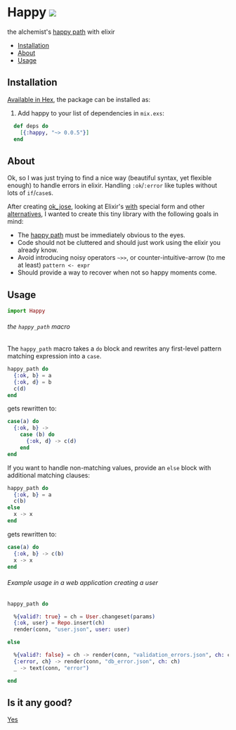 # Happy <a href="https://travis-ci.org/vic/happy"><img src="https://travis-ci.org/vic/happy.svg"></a>

the alchemist's [happy path](https://en.wikipedia.org/wiki/Happy_path) with elixir

- [Installation](#installation)
- [About](#about)
- [Usage](#usage)

## Installation

[Available in Hex](https://hex.pm/packages/happy), the package can be installed as:

  1. Add happy to your list of dependencies in `mix.exs`:

```elixir
  def deps do
    [{:happy, "~> 0.0.5"}]
  end
```

## About

Ok, so I was just trying to find a nice way (beautiful syntax, yet flexible enough) to handle
errors in elixir. Handling `:ok`/`:error` like tuples without lots of `if`/`case`s.

After creating [ok_jose](https://github.com/vic/ok_jose), looking at Elixir's [with](http://elixir-lang.org/docs/stable/elixir/Kernel.SpecialForms.html#with/1) special form and other
[alternatives](https://github.com/ruby2elixir/plumber_girl), I wanted to create this tiny library with the
following goals in mind:

- The [happy path](https://en.wikipedia.org/wiki/Happy_path) must be immediately obvious to the eyes.
- Code should not be cluttered and should just work using the elixir you already know.
- Avoid introducing noisy operators `~>>`, or counter-intuitive-arrow (to me at least) `pattern <- expr`
- Should provide a way to recover when not so happy moments come.

## Usage

```elixir
import Happy
```

###### the `happy_path` macro

The `happy_path` macro takes a `do` block and rewrites any first-level pattern matching expression into a `case`.

```elixir
happy_path do
  {:ok, b} = a
  {:ok, d} = b
  c(d)
end
```

gets rewritten to:

```elixir
case(a) do
  {:ok, b} ->
    case (b) do
      {:ok, d} -> c(d)
    end
end
```

If you want to handle non-matching values,
provide an `else` block with additional
matching clauses:

```elixir
happy_path do
  {:ok, b} = a
  c(b)
else
  x -> x
end
```

gets rewritten to:

```elixir
case(a) do
  {:ok, b} -> c(b)
  x -> x
end
```


###### Example usage in a web application creating a user

```elixir
happy_path do

  %{valid?: true} = ch = User.changeset(params)
  {:ok, user} = Repo.insert(ch)
  render(conn, "user.json", user: user)

else

  %{valid?: false} = ch -> render(conn, "validation_errors.json", ch: ch)
  {:error, ch} -> render(conn, "db_error.json", ch: ch)
  _ -> text(conn, "error")

end
```



## Is it any good?

[Yes](https://news.ycombinator.com/item?id=3067434)

